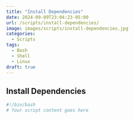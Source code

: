 ```yaml
---
title: "Install Dependencies"
date: 2024-09-09T23:04:23-05:00
url: /scripts/install-dependencies/
image: images/scripts/install-dependencies.jpg
categories:
  - Scripts
tags:
  - Bash
  - Shell
  - Linux
draft: true
---
```


## Install Dependencies

```bash
#!/bin/bash
# Your script content goes here
```

<!--more-->
